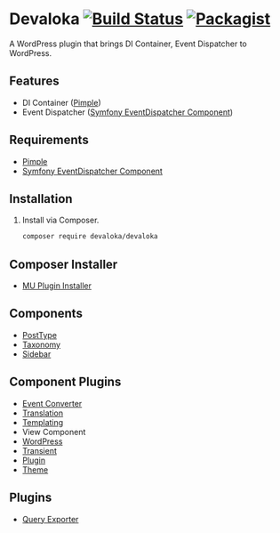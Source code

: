 # Devaloka [![Build Status](https://travis-ci.org/devaloka/devaloka.svg?branch=master)](https://travis-ci.org/devaloka/devaloka) [![Packagist](https://img.shields.io/packagist/v/devaloka/devaloka.svg)](https://packagist.org/packages/devaloka/devaloka)

A WordPress plugin that brings DI Container, Event Dispatcher to WordPress.

## Features

*   DI Container ([Pimple](https://github.com/silexphp/Pimple))
*   Event Dispatcher ([Symfony EventDispatcher Component](https://github.com/symfony/event-dispatcher))

## Requirements

*   [Pimple](https://github.com/silexphp/Pimple)
*   [Symfony EventDispatcher Component](https://github.com/symfony/event-dispatcher)

## Installation

1.  Install via Composer.

    ```sh
    composer require devaloka/devaloka
    ```

## Composer Installer

*   [MU Plugin Installer](https://github.com/devaloka/mu-plugin-installer)

## Components

*   [PostType](https://github.com/devaloka/post-type)
*   [Taxonomy](https://github.com/devaloka/taxonomy)
*   [Sidebar](https://github.com/devaloka/sidebar)

## Component Plugins

*   [Event Converter](https://github.com/devaloka/devaloka-event-converter)
*   [Translation](https://github.com/devaloka/devaloka-translation)
*   [Templating](https://github.com/devaloka/devaloka-templating)
*   View Component
*   [WordPress](https://github.com/devaloka/devaloka-wp)
*   [Transient](https://github.com/devaloka/devaloka-transient)
*   [Plugin](https://github.com/devaloka/devaloka-plugin)
*   [Theme](https://github.com/devaloka/devaloka-theme)

## Plugins

*   [Query Exporter](https://github.com/devaloka/devaloka-query-exporter)
